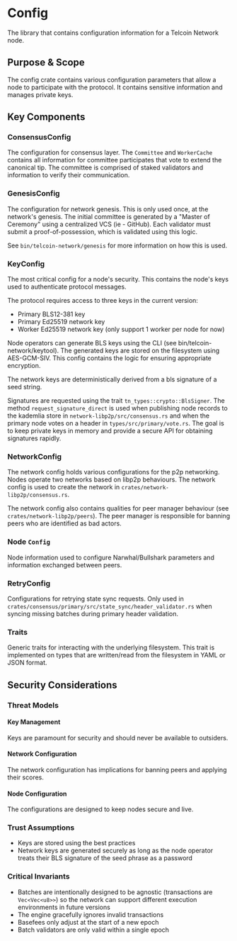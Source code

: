 # Config

The library that contains configuration information for a Telcoin Network node.

## Purpose & Scope

The config crate contains various configuration parameters that allow a node to participate with the protocol.
It contains sensitive information and manages private keys.

## Key Components

### ConsensusConfig

The configuration for consensus layer.
The `Committee` and `WorkerCache` contains all information for committee participates that vote to extend the canonical tip.
The committee is comprised of staked validators and information to verify their communication.

### GenesisConfig

The configuration for network genesis.
This is only used once, at the network's genesis.
The initial committee is generated by a "Master of Ceremony" using a centralized VCS (ie - GitHub).
Each validator must submit a proof-of-possession, which is validated using this logic.

See `bin/telcoin-network/genesis` for more information on how this is used.

### KeyConfig

The most critical config for a node's security.
This contains the node's keys used to authenticate protocol messages.

The protocol requires access to three keys in the current version:

- Primary BLS12-381 key
- Primary Ed25519 network key
- Worker Ed25519 network key (only support 1 worker per node for now)

Node operators can generate BLS keys using the CLI (see bin/telcoin-network/keytool).
The generated keys are stored on the filesystem using AES-GCM-SIV.
This config contains the logic for ensuring appropriate encryption.

The network keys are deterministically derived from a bls signature of a seed string.

Signatures are requested using the trait `tn_types::crypto::BlsSigner`.
The method `request_signature_direct` is used when publishing node records to the kademlia store in `network-libp2p/src/consensus.rs` and when the primary node votes on a header in `types/src/primary/vote.rs`.
The goal is to keep private keys in memory and provide a secure API for obtaining signatures rapidly.

### NetworkConfig

The network config holds various configurations for the p2p networking.
Nodes operate two networks based on libp2p behaviours.
The network config is used to create the network in `crates/network-libp2p/consensus.rs`.

The network config also contains qualities for peer manager behaviour (see `crates/network-libp2p/peers`).
The peer manager is responsible for banning peers who are identified as bad actors.

### Node `Config`

Node information used to configure Narwhal/Bullshark parameters and information exchanged between peers.

### RetryConfig

Configurations for retrying state sync requests.
Only used in `crates/consensus/primary/src/state_sync/header_validator.rs` when syncing missing batches during primary header validation.

### Traits

Generic traits for interacting with the underlying filesystem.
This trait is implemented on types that are written/read from the filesystem in YAML or JSON format.

## Security Considerations

### Threat Models

#### Key Management

Keys are paramount for security and should never be available to outsiders.

#### Network Configuration

The network configuration has implications for banning peers and applying their scores.

#### Node Configuration

The configurations are designed to keep nodes secure and live.

### Trust Assumptions

- Keys are stored using the best practices
- Network keys are generated securely as long as the node operator treats their BLS signature of the seed phrase as a password

### Critical Invariants

- Batches are intentionally designed to be agnostic (transactions are `Vec<Vec<u8>>`) so the network can support different execution environments in future versions
- The engine gracefully ignores invalid transactions
- Basefees only adjust at the start of a new epoch
- Batch validators are only valid within a single epoch
